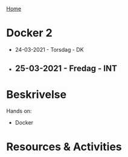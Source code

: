 [Home](modul-4-2.md)
# Docker 2
- 24-03-2021 - Torsdag - DK
- 25-03-2021 - Fredag - INT
    - 
# Beskrivelse
Hands on:
- Docker



# Resources & Activities